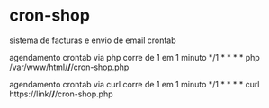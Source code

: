 # cron-shop
sistema de facturas e envio de email crontab

agendamento crontab via php
corre de 1 em 1 minuto
*/1 * * * * php /var/www/html/**/**/cron-shop.php

agendamento crontab via curl
corre de 1 em 1 minuto
*/1 * * * *   curl https://link/**/**/cron-shop.php
